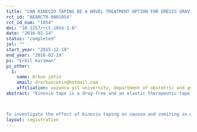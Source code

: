 ```yaml
---
title: "CAN KINESIO TAPING BE A NOVEL TREATMENT OPTION FOR EMESIS GRAVIDARUM? A RANDOMIZED PRELIMINARY STUDY"
rct_id: "AEARCTR-0001054"
rct_id_num: "1054"
doi: "10.1257/rct.1054-1.0"
date: "2016-02-14"
status: "completed"
jel: ""
start_year: "2015-12-19"
end_year: "2016-02-14"
pi: "Erbil Karaman"
pi_other:
  1:
    name: Orkun çetin
    email: drorkuncetin@hotmail.com
    affiliation: yuzuncu yil university, department of obstetric and gynecology
abstract: "Kinesio tape is a drug-free and an elastic therapeutic tape used for treating various musculoskeletal problems such as injury, pain, and dysfunction and a variety of other disorders[9]. The kinesiotaping was found to be effective in stimulation of large and small intestinal peristaltism and treated constipation in a case report[10]. Kinesio taping aplications were created by a Japanese chiropractor, Dr Kenso Kase, in the 1970s. Although the exact mechanisms of the effects of are not yet clear, some investigators claimed that Kinesio taping has multiple functions. The inventor stated that the tape should be applied from origin to insertion to inhibit msucle function[10, 11]. The vomiting is chracterised by the retrograd peristaltism(movement) of gastrointestinal smooth muscle function. So the hypothesis of our study is based on the inhibition of retrograd peristaltism of gastrointestinal system by applying the kinesiotape from origin(from top to bottom where the stomach is placed on the abdominal region) to insertion(alongside the gastric curvature) so as to decrease the vomiting and maybe nause which is predominately induced by the central nervous system

To investigate the effect of Kinesio taping on nausea and vomiting in women with emesis gravidarum."
layout: registration
---
```


